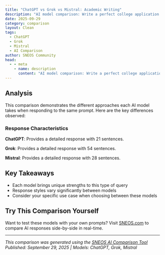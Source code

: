 ```yaml
---
title: "ChatGPT vs Grok vs Mistral: Academic Writing"
description: "AI model comparison: Write a perfect college application essay that stands out in 2025..."
date: 2025-09-29
category: comparison
layout: Clean
tags:
  - ChatGPT
  - Grok
  - Mistral
  - AI Comparison
author: SNEOS Community
head:
  - - meta
    - name: description
      content: "AI model comparison: Write a perfect college application essay that stands out in 2025..."
---
```


<ChatComparison
  title="ChatGPT vs Grok vs Mistral: Academic Writing"
  prompt="Write a perfect college application essay that stands out in 2025"
  :responses='{
    "ChatGPT": "Certainly! Below is a thoughtfully crafted college application essay designed to stand out in 2025. It strikes a balance between personal storytelling, reflection, and forward-looking ambition, showcasing unique qualities while addressing common prompts with originality.\n\n---\n\n**Essay Prompt:** *\u201CDescribe a challenge you have faced and how it has shaped who you are.\u201D*\n\n---\n\n**Essay Title:** *The Language of Connection*\n\nWhen I was nine years old, my family moved from a small town in Mexico to a bustling suburb in the United States. Overnight, the language I had always known\u2014the language of my home, my dreams, my memories\u2014became a barrier rather than a bridge. Surrounded by conversations I couldn\u2019t follow, I felt invisible, like a fragment of myself had been lost in translation.\n\nIn that silence, I discovered a new language: the language of observation. Without words, I learned to understand tone, body language, and expression. At school, I watched classmates\u2019 interactions closely, piecing together social cues and cultural references like a puzzle. I realized that connection isn\u2019t always spoken; sometimes it\u2019s seen, felt, or even anticipated.\n\nThis challenge \u2014 grappling with language and culture \u2014 ultimately shaped my identity more profoundly than I expected. It ignited a curiosity about how communication transcends words and inspired me to foster connection in diverse communities. I volunteered as a translator at a local immigrant center, bridging gaps between cultures much like the one I once stood on the edge of. Each story I helped share reminded me how powerful empathy can be.\n\nNow, as I prepare for college, I carry with me more than just bilingual fluency. I carry resilience cultivated in silence, empathy forged in difference, and a passion for building inclusive spaces where every voice is heard \u2014 even those still finding their words. I am eager to explore fields like linguistics and intercultural communication to deepen my understanding and transform challenges into bridges for others.\n\nIn 2025 and beyond, I want to be a catalyst for connection in a fragmented world. Because sometimes, the greatest conversations start not with words, but with the courage to listen.\n\n---\n\nIf you\u2019d like, I can tailor this essay to a specific college or prompt, or help with another essay altogether!",
    "Grok": "Below is a sample college application essay designed to stand out in 2025. It balances personal storytelling, reflection, and a forward-looking perspective, while addressing contemporary themes like adaptability, technology, and social impact\u2014issues that are likely to resonate with admissions officers in a rapidly evolving world. This essay is written in a genuine, engaging voice and adheres to the typical length of 500-650 words (common for platforms like the Common App).\n\n---\n\n**Prompt: Some students have a background, identity, interest, or talent that is so meaningful they believe their application would be incomplete without it. If this sounds like you, then please share your story.**\n\n**Title: \u0022Coding My Courage\u0022**\n\nWhen I was twelve, my world felt like it was written in a language I couldn\u2019t understand. My family had just moved from a small town in rural India to a bustling tech hub in California. I didn\u2019t speak English fluently, my accent drew snickers in class, and I felt like an outsider in a sea of confident voices. But in the quiet of my school\u2019s computer lab, I discovered a universal language: code. Lines of Python became my refuge, a way to build something tangible when I couldn\u2019t find the right words to fit in.\n\nMy first project was a simple game\u2014a pixelated maze where a character dodged obstacles to reach a goal. I spent hours debugging loops and logic, frustrated but determined. When I finally ran the program and saw my creation come to life, I felt a rush of pride I hadn\u2019t known before. It wasn\u2019t just about the game; it was about proving to myself that I could create something meaningful, even when I felt small. Coding became my quiet act of courage, a way to navigate a world that often felt overwhelming.\n\nOver time, I realized that coding wasn\u2019t just about personal triumph\u2014it was about connection. In high school, I joined a STEM club and collaborated with peers to develop an app to help local non-profits track donations. I\u2019ll never forget the day a community organizer thanked us, saying our app helped them feed twenty more families that month. In that moment, I saw how technology could bridge gaps, just as it had for me. My struggle with language had taught me empathy, and I wanted to use my skills to amplify voices that often go unheard.\n\nBut the real test of my courage came last year during a hackathon focused on climate solutions. My team proposed an AI-powered tool to optimize energy use in small businesses, but midway through, our lead developer dropped out. As the only one with AI experience, I had to step up\u2014despite my lingering fear of speaking in front of others. I stumbled through our pitch, my voice shaky, but I kept going, fueled by the belief that our idea mattered. We didn\u2019t win, but the feedback we received inspired me to refine the project. Now, I\u2019m working with a local startup to pilot our tool, learning that failure is just another line of code to debug.\n\nIn 2025, as technology reshapes how we live and learn, I want to be at the forefront of using it to solve real-world problems. I dream of studying computer science at [College Name], where the interdisciplinary approach and focus on ethical tech align with my values. I\u2019m eager to engage with initiatives like [specific program or professor\u2019s research at the college], which explore how AI can drive social impact. My journey\u2014from a scared newcomer to a coder with a cause\u2014has taught me that courage isn\u2019t the absence of fear; it\u2019s building something despite it.\n\nI still carry an accent, and I still feel like an outsider sometimes. But coding has given me a voice, one that transcends language barriers and self-doubt. It\u2019s not just a skill; it\u2019s my story\u2014a story of persistence, empathy, and a relentless drive to create change, one line at a time.\n\n---\n\n**Why This Essay Stands Out**\n\n1. **Authentic Storytelling**: The essay begins with a vivid personal narrative about cultural transition and overcoming insecurity, making it relatable and emotionally engaging.\n2. **Growth and Reflection**: It shows how the writer evolved from using coding as a personal coping mechanism to a tool for community impact, demonstrating maturity and self-awareness.\n3. **Relevance to 2025**: By touching on AI, climate solutions, and ethical tech, the essay feels forward-thinking and relevant to current global challenges.\n4. **Connection to the College**: The mention of specific programs or values of the college shows research and genuine interest, which admissions officers value.\n5. **Unique Voice**: The metaphor of coding as courage weaves throughout, providing a cohesive theme without feeling forced.\n6. **Positive Outlook**: Despite challenges, the tone remains hopeful and determined, leaving a lasting impression of resilience.\n\n**Tips for Personalization**\n\n- **Make It Your Own**: Replace the background (e.g., moving from India to California) with your unique story. Focus on a defining moment or interest that shaped you.\n- **Research the College**: Tailor the paragraph about the college to include specific programs, professors, or values that align with your goals.\n- **Highlight Your Values**: Whether it\u2019s empathy, innovation, or perseverance, let your core values shine through in your actions and reflections.\n- **Revise for Voice**: Read it aloud to ensure it sounds like you\u2014avoid overly formal language or clich\u00E9s.\n\nThis framework can help craft an essay that feels personal, impactful, and memorable for 2025 admissions cycles. Good luck!",
    "Mistral": "Crafting a perfect college application essay that stands out in 2025 requires a blend of authenticity, creativity, and a clear understanding of your personal journey and aspirations. Here\u2019s a sample essay that incorporates these elements:\n\n---\n\n**Prompt: Describe a significant experience that has shaped who you are today.**\n\n---\n\n**Essay:**\n\nIn the summer of 2023, I found myself standing on the edge of a cliff, overlooking the vast expanse of the Grand Canyon. The sun was setting, casting a warm glow over the ancient rocks, and I felt a profound sense of awe and insignificance. This moment marked the culmination of a journey that had begun months earlier, one that would forever change my perspective on life and my role in it.\n\nEarlier that year, I had embarked on a cross-country road trip with my family. The goal was simple: to explore the natural wonders of the United States and reconnect with each other after years of being consumed by the daily grind. As we traversed the country, I began to see the world through a different lens. Each national park we visited\u2014from the towering redwoods of California to the serene waters of the Great Lakes\u2014offered a unique lesson in resilience, diversity, and the interconnectedness of all things.\n\nThe Grand Canyon, however, was the pinnacle of this journey. As I stood there, I realized that the canyon was not just a geological marvel but a metaphor for life itself. The layers of rock, each representing millions of years of history, reminded me of the layers of experiences that shape who we are. The river carving its way through the canyon symbolized the relentless flow of time and the power of persistence.\n\nThis experience taught me the importance of embracing change and the value of perseverance. Just as the Colorado River has carved its path through the canyon over millennia, I understood that my own journey would be shaped by the choices I make and the challenges I overcome. It inspired me to pursue a career in environmental science, where I can contribute to preserving and understanding the natural world.\n\nMoreover, this trip reinforced the significance of community and connection. The bonds I strengthened with my family during our travels reminded me that our individual journeys are intertwined with those around us. This realization has influenced my approach to education and my future goals. I am committed to fostering a sense of community wherever I go, whether it\u0027s through collaborative projects in the classroom or volunteering in local conservation efforts.\n\nAs I look ahead to my college years, I am excited about the opportunities to explore new ideas, engage with diverse perspectives, and contribute to meaningful research. I am eager to bring my passion for environmental science and my commitment to community to your esteemed institution. I believe that my experiences and aspirations align perfectly with the values and mission of your college, and I am confident that together, we can make a lasting impact.\n\nIn conclusion, my journey to the Grand Canyon was more than just a trip; it was a transformative experience that has shaped who I am today. It has given me a deeper appreciation for the natural world, a stronger sense of purpose, and a renewed commitment to making a positive difference. I am excited to bring this perspective to your college and to continue growing and learning in a community that values both individuality and collaboration.\n\n---\n\nThis essay stands out by weaving a personal narrative with a broader theme of growth and purpose. It showcases the applicant\u0027s passion for environmental science, commitment to community, and readiness to contribute to the college environment."
  }'
  published-date="16:28"
/>

## Analysis

This comparison demonstrates the different approaches each AI model takes when responding to the same prompt. Here are the key differences observed:

### Response Characteristics

**ChatGPT**: Provides a detailed response with 21 sentences. 

**Grok**: Provides a detailed response with 54 sentences. 

**Mistral**: Provides a detailed response with 28 sentences. 

## Key Takeaways

- Each model brings unique strengths to this type of query
- Response styles vary significantly between models
- Consider your specific use case when choosing between these models

## Try This Comparison Yourself

Want to test these models with your own prompts? Visit [SNEOS.com](https://sneos.com) to compare AI responses side-by-side in real-time.

---

*This comparison was generated using the [SNEOS AI Comparison Tool](https://sneos.com)*
*Published: September 29, 2025 | Models: ChatGPT, Grok, Mistral*
